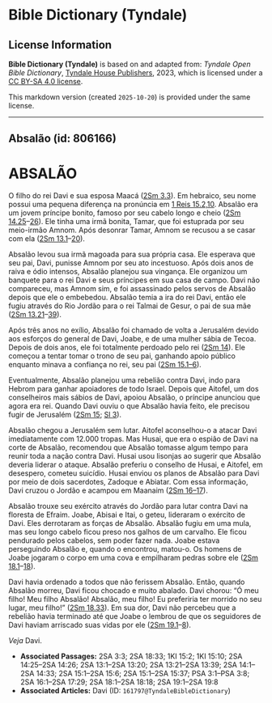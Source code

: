 # Bible Dictionary (Tyndale)

## License Information

**Bible Dictionary (Tyndale)** is based on and adapted from: _Tyndale Open Bible Dictionary_, [Tyndale House Publishers](https://tyndaleopenresources.com/), 2023, which is licensed under a [CC BY-SA 4.0 license](https://creativecommons.org/licenses/by-sa/4.0/legalcode.en).

This markdown version (created `2025-10-20`) is provided under the same license.



--------------------------------

## Absalão (id: 806166)

ABSALÃO
=======

O filho do rei Davi e sua esposa Maacá ([2Sm 3\.3](https://ref.ly/2Sam3:3)). Em hebraico, seu nome possui uma pequena diferença na pronúncia em [1 Reis 15\.2,10](https://ref.ly/1Kgs15:2,1Kgs15:10). Absalão era um jovem príncipe bonito, famoso por seu cabelo longo e cheio ([2Sm 14\.25](https://ref.ly/2Sam14:25-2Sam14:26)–[26](https://ref.ly/2Sam14:25-2Sam14:26)). Ele tinha uma irmã bonita, Tamar, que foi estuprada por seu meio\-irmão Amnom. Após desonrar Tamar, Amnom se recusou a se casar com ela ([2Sm 13\.1](https://ref.ly/2Sam13:1-2Sam13:20)–[20](https://ref.ly/2Sam13:1-2Sam13:20)).

Absalão levou sua irmã magoada para sua própria casa. Ele esperava que seu pai, Davi, punisse Amnom por seu ato incestuoso. Após dois anos de raiva e ódio intensos, Absalão planejou sua vingança. Ele organizou um banquete para o rei Davi e seus príncipes em sua casa de campo. Davi não compareceu, mas Amnom sim, e foi assassinado pelos servos de Absalão depois que ele o embebedou. Absalão temia a ira do rei Davi, então ele fugiu através do Rio Jordão para o rei Talmai de Gesur, o pai de sua mãe ([2Sm 13\.21](https://ref.ly/2Sam13:21-2Sam13:39)–[39](https://ref.ly/2Sam13:21-2Sam13:39)).

Após três anos no exílio, Absalão foi chamado de volta a Jerusalém devido aos esforços do general de Davi, Joabe, e de uma mulher sábia de Tecoa. Depois de dois anos, ele foi totalmente perdoado pelo rei ([2Sm 14](https://ref.ly/2Sam14:1-2Sam14:33)). Ele começou a tentar tomar o trono de seu pai, ganhando apoio público enquanto minava a confiança no rei, seu pai ([2Sm 15\.1–6](https://ref.ly/2Sam15:1-2Sam15:6)).

Eventualmente, Absalão planejou uma rebelião contra Davi, indo para Hebrom para ganhar apoiadores de todo Israel. Depois que Aitofel, um dos conselheiros mais sábios de Davi, apoiou Absalão, o príncipe anunciou que agora era rei. Quando Davi ouviu o que Absalão havia feito, ele precisou fugir de Jerusalém ([2Sm 15](https://ref.ly/2Sam15:1-2Sam15:37); [Sl 3](https://ref.ly/Ps3:1-Ps3:8)).

Absalão chegou a Jerusalém sem lutar. Aitofel aconselhou\-o a atacar Davi imediatamente com 12\.000 tropas. Mas Husai, que era o espião de Davi na corte de Absalão, recomendou que Absalão tomasse algum tempo para reunir toda a nação contra Davi. Husai usou lisonjas ao sugerir que Absalão deveria liderar o ataque. Absalão preferiu o conselho de Husai, e Aitofel, em desespero, cometeu suicídio. Husai enviou os planos de Absalão para Davi por meio de dois sacerdotes, Zadoque e Abiatar. Com essa informação, Davi cruzou o Jordão e acampou em Maanaim ([2Sm 16–17](https://ref.ly/2Sam16:1-2Sam17:29)).

Absalão trouxe seu exército através do Jordão para lutar contra Davi na floresta de Efraim. Joabe, Abisai e Itai, o geteu, lideraram o exército de Davi. Eles derrotaram as forças de Absalão. Absalão fugiu em uma mula, mas seu longo cabelo ficou preso nos galhos de um carvalho. Ele ficou pendurado pelos cabelos, sem poder fazer nada. Joabe estava perseguindo Absalão e, quando o encontrou, matou\-o. Os homens de Joabe jogaram o corpo em uma cova e empilharam pedras sobre ele ([2Sm 18\.1](https://ref.ly/2Sam18:1-2Sam18:18)–[18](https://ref.ly/2Sam18:1-2Sam18:18)).

Davi havia ordenado a todos que não ferissem Absalão. Então, quando Absalão morreu, Davi ficou chocado e muito abalado. Davi chorou: “Ó meu filho! Meu filho Absalão! Absalão, meu filho! Eu preferiria ter morrido no seu lugar, meu filho!” ([2Sm 18\.33](https://ref.ly/2Sam18:33)). Em sua dor, Davi não percebeu que a rebelião havia terminado até que Joabe o lembrou de que os seguidores de Davi haviam arriscado suas vidas por ele ([2Sm 19\.1](https://ref.ly/2Sam19:1-2Sam19:8)–[8](https://ref.ly/2Sam19:1-2Sam19:8)).

*Veja* Davi.

* **Associated Passages:** 2SA 3:3; 2SA 18:33; 1KI 15:2; 1KI 15:10; 2SA 14:25–2SA 14:26; 2SA 13:1–2SA 13:20; 2SA 13:21–2SA 13:39; 2SA 14:1–2SA 14:33; 2SA 15:1–2SA 15:6; 2SA 15:1–2SA 15:37; PSA 3:1–PSA 3:8; 2SA 16:1–2SA 17:29; 2SA 18:1–2SA 18:18; 2SA 19:1–2SA 19:8
* **Associated Articles:** Davi (ID: `161797@TyndaleBibleDictionary`)

